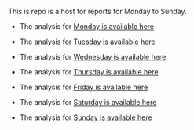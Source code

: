 This is repo is a host for reports for Monday to Sunday.  

+ The analysis for [Monday is available here](weekday_is_monday.md)   

+ The analysis for [Tuesday is available here](weekday_is_tuesday.md)  

+ The analysis for [Wednesday is available here](weekday_is_wednesday.md)    

+ The analysis for [Thursday is available here](weekday_is_thursday.md)  

+ The analysis for [Friday is available here](weekday_is_friday.md)  

+ The analysis for [Saturday is available here](weekday_is_saturday.md)  

+ The analysis for [Sunday is available here](weekday_is_sunday.md)  

